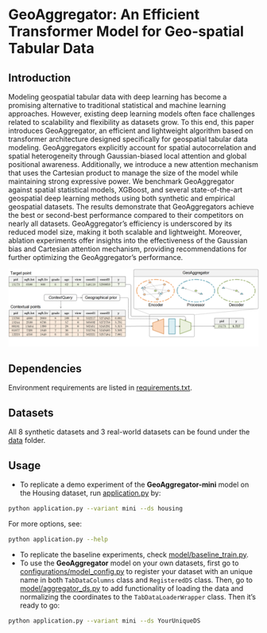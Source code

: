 # GeoAggregator: An Efficient Transformer Model for Geo-spatial Tabular Data

## Introduction
Modeling geospatial tabular data with deep learning has become a promising alternative to traditional statistical and machine learning approaches. 
However, existing deep learning models often face challenges related to scalability and flexibility as datasets grow. 
To this end, this paper introduces GeoAggregator, an efficient and lightweight algorithm based on transformer architecture designed specifically for geospatial tabular data modeling. 
GeoAggregators explicitly account for spatial autocorrelation and spatial heterogeneity through Gaussian-biased local attention and global positional awareness. 
Additionally, we introduce a new attention mechanism that uses the Cartesian product to manage the size of the model while maintaining strong expressive power. 
We benchmark GeoAggregator against spatial statistical models, XGBoost, and several state-of-the-art geospatial deep learning methods using both synthetic and empirical geospatial datasets. 
The results demonstrate that GeoAggregators achieve the best or second-best performance compared to their competitors on nearly all datasets. 
GeoAggregator’s efficiency is underscored by its reduced model size, making it both scalable and lightweight. 
Moreover, ablation experiments offer insights into the effectiveness of the Gaussian bias and Cartesian attention mechanism, providing recommendations for further optimizing the GeoAggregator’s performance.

![Research question](figs/figure_1_research_question_camera-ready.png "Workflow of the geospatial regression problem")

## Dependencies
Environment requirements are listed in [requirements.txt](https://github.com/ruid7181/GeoAggregator/edit/master/requirements.txt).

## Datasets
All 8 synthetic datasets and 3 real-world datasets can be found under the [data](https://github.com/ruid7181/GeoAggregator/edit/master/data) folder.

## Usage
* To replicate a demo experiment of the **GeoAggregator-mini** model on the Housing dataset, run [application.py](https://github.com/ruid7181/GeoAggregator/edit/master/application.py) by:
```bash
python application.py --variant mini --ds housing
```
For more options, see:
```bash
python application.py --help
```
* To replicate the baseline experiments, check [model/baseline_train.py](https://github.com/ruid7181/GeoAggregator/edit/master/model/baseline_train.py).
* To use the **GeoAggregator** model on your own datasets, first go to [configurations/model_config.py](configurations/model_config.py) to register your dataset with an unique name in both `TabDataColumns` class and `RegisteredDS` class. Then, go to [model/aggregator_ds.py](model/aggregator_ds.py) to add functionality of loading the data and normalizing the coordinates to the `TabDataLoaderWrapper` class. Then it’s ready to go:
```bash
python application.py --variant mini --ds YourUniqueDS
```
